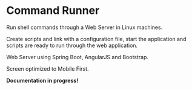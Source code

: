 # Command Runner
Run shell commands through a Web Server in Linux machines.

Create scripts and link with a configuration file, start the application and scripts are ready to run through the web application.

Web Server using Spring Boot, AngularJS and Bootstrap.

Screen optimized to Mobile First.

**Documentation in progress!**